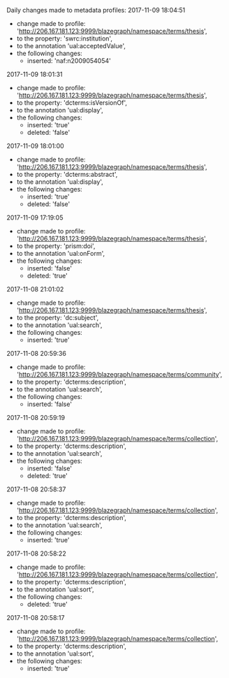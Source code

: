 Daily changes made to metadata profiles:
2017-11-09 18:04:51
  - change made to profile: 'http://206.167.181.123:9999/blazegraph/namespace/terms/thesis',
  - to the property: 'swrc:institution',
  - to the annotation 'ual:acceptedValue',
  - the following changes:
    - inserted: 'naf:n2009054054'

				
2017-11-09 18:01:31
  - change made to profile: 'http://206.167.181.123:9999/blazegraph/namespace/terms/thesis',
  - to the property: 'dcterms:isVersionOf',
  - to the annotation 'ual:display',
  - the following changes:
    - inserted: 'true'
    - deleted: 'false'

				
2017-11-09 18:01:00
  - change made to profile: 'http://206.167.181.123:9999/blazegraph/namespace/terms/thesis',
  - to the property: 'dcterms:abstract',
  - to the annotation 'ual:display',
  - the following changes:
    - inserted: 'true'
    - deleted: 'false'

				
2017-11-09 17:19:05
  - change made to profile: 'http://206.167.181.123:9999/blazegraph/namespace/terms/thesis',
  - to the property: 'prism:doi',
  - to the annotation 'ual:onForm',
  - the following changes:
    - inserted: 'false'
    - deleted: 'true'

				
2017-11-08 21:01:02
  - change made to profile: 'http://206.167.181.123:9999/blazegraph/namespace/terms/thesis',
  - to the property: 'dc:subject',
  - to the annotation 'ual:search',
  - the following changes:
    - inserted: 'true'

				
2017-11-08 20:59:36
  - change made to profile: 'http://206.167.181.123:9999/blazegraph/namespace/terms/community',
  - to the property: 'dcterms:description',
  - to the annotation 'ual:search',
  - the following changes:
    - inserted: 'false'

				
2017-11-08 20:59:19
  - change made to profile: 'http://206.167.181.123:9999/blazegraph/namespace/terms/collection',
  - to the property: 'dcterms:description',
  - to the annotation 'ual:search',
  - the following changes:
    - inserted: 'false'
    - deleted: 'true'

				
2017-11-08 20:58:37
  - change made to profile: 'http://206.167.181.123:9999/blazegraph/namespace/terms/collection',
  - to the property: 'dcterms:description',
  - to the annotation 'ual:search',
  - the following changes:
    - inserted: 'true'

				
2017-11-08 20:58:22
  - change made to profile: 'http://206.167.181.123:9999/blazegraph/namespace/terms/collection',
  - to the property: 'dcterms:description',
  - to the annotation 'ual:sort',
  - the following changes:
    - deleted: 'true'

				
2017-11-08 20:58:17
  - change made to profile: 'http://206.167.181.123:9999/blazegraph/namespace/terms/collection',
  - to the property: 'dcterms:description',
  - to the annotation 'ual:sort',
  - the following changes:
    - inserted: 'true'

				